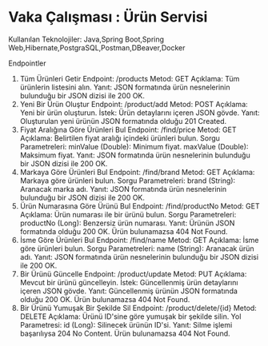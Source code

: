# Vaka Çalışması : Ürün Servisi

Kullanılan Teknolojiler:
Java,Spring Boot,Spring Web,Hibernate,PostgraSQL,Postman,DBeaver,Docker


Endpointler
1. Tüm Ürünleri Getir
  Endpoint: /products
  Metod: GET
  Açıklama: Tüm ürünlerin listesini alın.
  Yanıt:
    JSON formatında ürün nesnelerinin bulunduğu bir JSON dizisi ile 200 OK.
2. Yeni Bir Ürün Oluştur
  Endpoint: /product/add
  Metod: POST
  Açıklama: Yeni bir ürün oluşturun.
  İstek:
  Ürün detaylarını içeren JSON gövde.
  Yanıt:
    Oluşturulan yeni ürünün JSON formatında olduğu 201 Created.
3. Fiyat Aralığına Göre Ürünleri Bul
  Endpoint: /find/price
  Metod: GET
  Açıklama: Belirtilen fiyat aralığı içindeki ürünleri bulun.
  Sorgu Parametreleri:
    minValue (Double): Minimum fiyat.
    maxValue (Double): Maksimum fiyat.
  Yanıt:
    JSON formatında ürün nesnelerinin bulunduğu bir JSON dizisi ile 200 OK.
4. Markaya Göre Ürünleri Bul
  Endpoint: /find/brand
  Metod: GET
  Açıklama: Markaya göre ürünleri bulun.
  Sorgu Parametreleri:
  brand (String): Aranacak marka adı.
  Yanıt:
    JSON formatında ürün nesnelerinin bulunduğu bir JSON dizisi ile 200 OK.
5. Ürün Numarasına Göre Ürünü Bul
  Endpoint: /find/productNo
  Metod: GET
  Açıklama: Ürün numarası ile bir ürünü bulun.
  Sorgu Parametreleri:
    productNo (Long): Benzersiz ürün numarası.
Yanıt:
Ürünün JSON formatında olduğu 200 OK.
Ürün bulunamazsa 404 Not Found.
6. İsme Göre Ürünleri Bul
  Endpoint: /find/name
  Metod: GET
  Açıklama: İsme göre ürünleri bulun.
  Sorgu Parametreleri:
    name (String): Aranacak ürün adı.
  Yanıt:
    JSON formatında ürün nesnelerinin bulunduğu bir JSON dizisi ile 200 OK.
7. Bir Ürünü Güncelle
  Endpoint: /product/update
  Metod: PUT
    Açıklama: Mevcut bir ürünü güncelleyin.
  İstek:
    Güncellenmiş ürün detaylarını içeren JSON gövde.
  Yanıt:
    Güncellenmiş ürünün JSON formatında olduğu 200 OK.
    Ürün bulunamazsa 404 Not Found.
8. Bir Ürünü Yumuşak Bir Şekilde Sil
  Endpoint: /product/delete/{id}
  Metod: DELETE
  Açıklama: Ürünü ID'sine göre yumuşak bir şekilde silin.
  Yol Parametresi:
    id (Long): Silinecek ürünün ID'si.
  Yanıt:
    Silme işlemi başarılıysa 204 No Content.
    Ürün bulunamazsa 404 Not Found.




